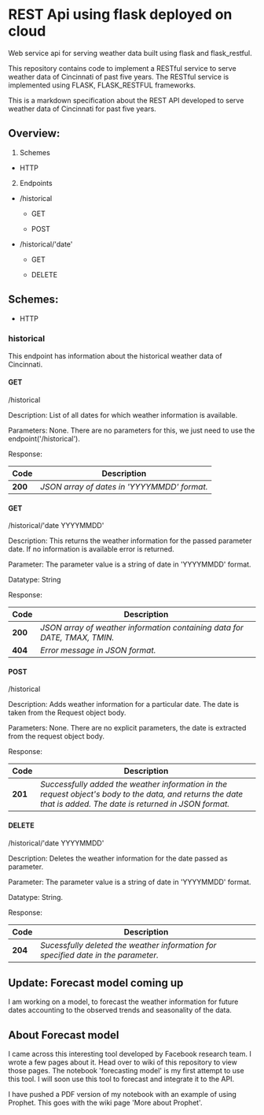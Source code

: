# REST Api using flask deployed on cloud
Web service api for serving weather data built using flask and flask_restful.

This repository contains code to implement a RESTful service to serve weather data of Cincinnati of past five years. The RESTful service is implemented using FLASK, FLASK_RESTFUL frameworks.

This is a markdown specification about the REST API developed to serve weather data of Cincinnati for past five years.

## Overview:
1. Schemes

* HTTP

2. Endpoints

* /historical

   * GET

   * POST

* /historical/'date'

    * GET

    * DELETE


## Schemes:

* HTTP

### historical
This endpoint has information about the historical weather data of Cincinnati.

#### GET
/historical 

Description: List of all dates for which weather information is available. 

Parameters: None. There are no parameters for this, we just need to use the endpoint('/historical').

Response: 

Code  | Description
----  | ---
**200** | *JSON array of dates in 'YYYYMMDD' format.*

#### GET
/historical/'date YYYYMMDD'

Description: This returns the weather information for the passed parameter date. If no information is available error is returned.

Parameter: The parameter value is a string of date in 'YYYYMMDD' format. 

Datatype: String
 
Response: 

Code  | Description
---   | ---
**200** | *JSON array of weather information containing data for DATE, TMAX, TMIN.*
**404** | *Error message in JSON format.*

#### POST
/historical

Description: Adds weather information for a particular date. The date is taken from the Request object body.

Parameters: None. There are no explicit parameters, the date is extracted from the request object body.

Response:

Code  | Description
--- | ---
**201** | *Successfully added the weather information in the request object's body to the data, and returns the date that is added. The date is returned in JSON format.*

#### DELETE
/historical/'date YYYYMMDD'

Description: Deletes the weather information for the date passed as parameter.

Parameter: The parameter value is a string of date in 'YYYYMMDD' format. 

Datatype: String.

Response:

Code  | Description
--- | ---
**204** | *Sucessfully deleted the weather information for specified date in the parameter.*

## Update: Forecast model coming up
I am working on a model, to forecast the weather information for future dates accounting to the observed trends and seasonality of the data. 

## About Forecast model
I came across this interesting tool developed by Facebook research team. I wrote a few pages about it. Head over to wiki of this repository to view those pages. The notebook 'forecasting model' is my first attempt to use this tool. I will soon use this tool to forecast and integrate it to the API.

I have pushed a PDF version of my notebook with an example of using Prophet. This goes with the wiki page 'More about Prophet'.
